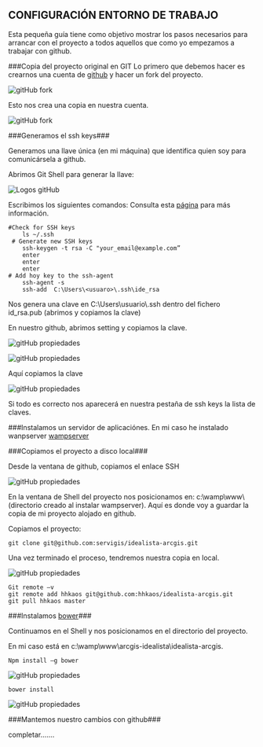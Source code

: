 ## CONFIGURACIÓN ENTORNO DE TRABAJO ##


Esta pequeña guía tiene como objetivo mostrar los pasos necesarios para arrancar con el proyecto a todos aquellos que como yo empezamos a trabajar con github.



###Copia del proyecto original en GIT 
Lo primero que debemos hacer es crearnos una cuenta de [github](https://github.com/) y hacer un fork del proyecto.


![gitHub fork](https://github.com/hhkaos/idealista-arcgis/blob/master/images/git_fork.PNG)


Esto nos crea una copia en nuestra cuenta.

![gitHub fork](https://github.com/hhkaos/idealista-arcgis/blob/master/images/git_copia.PNG)

###Generamos el ssh keys###

Generamos una llave única (en mi máquina) que identifica quien soy  para comunicársela a github. 

Abrimos Git Shell para generar la llave:

![Logos gitHub](https://github.com/hhkaos/idealista-arcgis/blob/master/images/logos_gitHub.png)

Escribimos los siguientes comandos: Consulta esta [página](https://help.github.com/articles/generating-ssh-keys/#platform-windows) para más información.

    #Check for SSH keys	
    	ls ~/.ssh
     # Generate new SSH keys
    	ssh-keygen -t rsa -C "your_email@example.com”
    	enter
    	enter
    	enter
    # Add hoy key to the ssh-agent
    	ssh-agent -s
    	ssh-add  C:\Users\<usuaro>\.ssh\ide_rsa

Nos genera una clave en C:\Users\usuario\\.ssh dentro del fichero id_rsa.pub (abrimos y copiamos la clave)

En nuestro github, abrimos setting y copiamos la clave.

![gitHub propiedades](https://github.com/hhkaos/idealista-arcgis/blob/master/images/git_img1.png)

![gitHub propiedades](https://github.com/hhkaos/idealista-arcgis/blob/master/images/git_img2.png)

Aquí copiamos la clave

![gitHub propiedades](https://github.com/hhkaos/idealista-arcgis/blob/master/images/git_img3.png)

Si todo es correcto nos aparecerá en nuestra pestaña de ssh keys la lista de claves.


###Instalamos un servidor de aplicaciónes. 
En mi caso he instalado wanpserver [wampserver](http://www.wampserver.com/)



###Copiamos el proyecto a disco local###

Desde la ventana de github, copiamos el enlace SSH

![gitHub propiedades](https://github.com/hhkaos/idealista-arcgis/blob/master/images/git_img4.png)

En la ventana de Shell del proyecto nos posicionamos en: c:\wamp\www\ (directorio creado al instalar wampserver). Aquí es donde voy a guardar la copia de mi proyecto alojado en github.
 
Copiamos el proyecto: 

	git clone git@github.com:servigis/idealista-arcgis.git

Una vez terminado el proceso, tendremos nuestra copia en local.

![gitHub propiedades](https://github.com/hhkaos/idealista-arcgis/blob/master/images/git_img5.png)


    Git remote –v
    git remote add hhkaos git@github.com:hhkaos/idealista-arcgis.git
    git pull hhkaos master



###Instalamos [bower](http://bower.io/)###

Continuamos en el Shell y nos posicionamos en el directorio del proyecto. 

En mi caso está en c:\wamp\www\arcgis-idealista\idealista-arcgis.


    Npm install –g bower 
![gitHub propiedades](https://github.com/hhkaos/idealista-arcgis/blob/master/images/git_img6.png)

    bower install 
![gitHub propiedades](https://github.com/hhkaos/idealista-arcgis/blob/master/images/git_img7.png)

###Mantemos nuestro cambios con github###

completar.......
